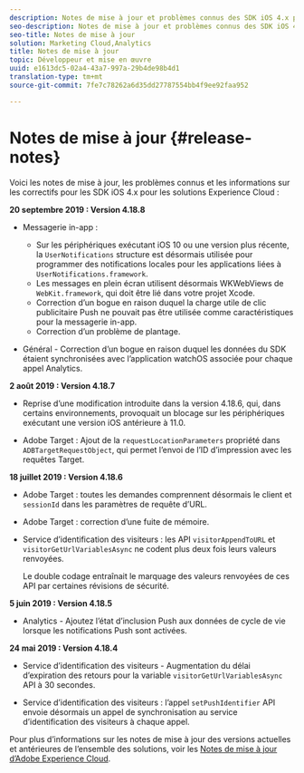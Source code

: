 ```yaml
---
description: Notes de mise à jour et problèmes connus des SDK iOS 4.x pour les solutions Experience Cloud.
seo-description: Notes de mise à jour et problèmes connus des SDK iOS 4.x pour les solutions Experience Cloud.
seo-title: Notes de mise à jour
solution: Marketing Cloud,Analytics
title: Notes de mise à jour
topic: Développeur et mise en œuvre
uuid: e1613dc5-02a4-43a7-997a-29b4de98b4d1
translation-type: tm+mt
source-git-commit: 7fe7c78262a6d35dd27787554bb4f9ee92faa952

---
```



# Notes de mise à jour {#release-notes}

Voici les notes de mise à jour, les problèmes connus et les informations sur les correctifs pour les SDK iOS 4.x pour les solutions Experience Cloud :

**20 septembre 2019 : Version 4.18.8**

* Messagerie in-app :

   * Sur les périphériques exécutant iOS 10 ou une version plus récente, la `UserNotifications` structure est désormais utilisée pour programmer des notifications locales pour les applications liées à `UserNotifications.framework`.
   * Les messages en plein écran utilisent désormais WKWebViews de `WebKit.framework`, qui doit être lié dans votre projet Xcode.
   * Correction d’un bogue en raison duquel la charge utile de clic publicitaire Push ne pouvait pas être utilisée comme caractéristiques pour la messagerie in-app.
   * Correction d’un problème de plantage.

* Général - Correction d’un bogue en raison duquel les données du SDK étaient synchronisées avec l’application watchOS associée pour chaque appel Analytics.

**2 août 2019 : Version 4.18.7**

* Reprise d’une modification introduite dans la version 4.18.6, qui, dans certains environnements, provoquait un blocage sur les périphériques exécutant une version iOS antérieure à 11.0.

* Adobe Target : Ajout de la `requestLocationParameters` propriété dans `ADBTargetRequestObject`, qui permet l’envoi de l’ID d’impression avec les requêtes Target.

**18 juillet 2019 : Version 4.18.6**

* Adobe Target : toutes les demandes comprennent désormais le client et `sessionId` dans les paramètres de requête d’URL.
* Adobe Target : correction d’une fuite de mémoire.
* Service d’identification des visiteurs : les API `visitorAppendToURL` et `visitorGetUrlVariablesAsync` ne codent plus deux fois leurs valeurs renvoyées.

   Le double codage entraînait le marquage des valeurs renvoyées de ces API par certaines révisions de sécurité.

**5 juin 2019 : Version 4.18.5**

* Analytics - Ajoutez l’état d’inclusion Push aux données de cycle de vie lorsque les notifications Push sont activées.

**24 mai 2019 : Version 4.18.4**

* Service d’identification des visiteurs - Augmentation du délai d’expiration des retours pour la variable
   `visitorGetUrlVariablesAsync` API à 30 secondes.

* Service d’identification des visiteurs : l’appel `setPushIdentifier` API envoie désormais un appel de synchronisation au service d’identification des visiteurs à chaque appel.

Pour plus d’informations sur les notes de mise à jour des versions actuelles et antérieures de l’ensemble des solutions, voir les [Notes de mise à jour d’Adobe Experience Cloud](https://marketing.adobe.com/resources/help/en_US/whatsnew/).
